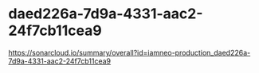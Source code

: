 # daed226a-7d9a-4331-aac2-24f7cb11cea9
https://sonarcloud.io/summary/overall?id=iamneo-production_daed226a-7d9a-4331-aac2-24f7cb11cea9
